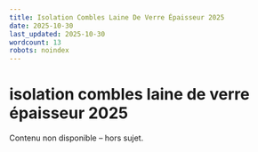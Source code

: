 ```yaml
---
title: Isolation Combles Laine De Verre Épaisseur 2025
date: 2025-10-30
last_updated: 2025-10-30
wordcount: 13
robots: noindex
---
```


# isolation combles laine de verre épaisseur 2025

Contenu non disponible – hors sujet.